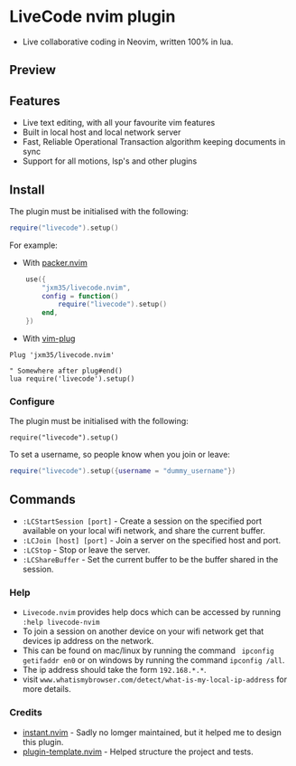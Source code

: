 # LiveCode nvim plugin
- Live collaborative coding in Neovim, written 100% in lua.

## Preview

## Features

- Live text editing, with all your favourite vim features
- Built in local host and local network server
- Fast, Reliable Operational Transaction algorithm keeping documents in sync
- Support for all motions, lsp's and other plugins

## Install

The plugin must be initialised with the following:

```lua
require("livecode").setup()
```

For example:

- With [packer.nvim](https://github.com/wbthomason/packer.nvim)

```lua
	use({
		"jxm35/livecode.nvim",
		config = function()
			require("livecode").setup()
		end,
	})

```

- With [vim-plug](https://github.com/junegunn/vim-plug)

```vim
Plug 'jxm35/livecode.nvim'

" Somewhere after plug#end()
lua require('livecode').setup()
```

### Configure

The plugin must be initialised with the following:

`require("livecode").setup()`

To set a username, so people know when you join or leave:

```lua
require("livecode").setup({username = "dummy_username"})
```

## Commands

- `:LCStartSession [port]` - Create a session on the specified port available on your local wifi network, and share the current buffer.
- `:LCJoin [host] [port]` - Join a server on the specified host and port.
- `:LCStop` - Stop or leave the server.
- `:LCShareBuffer` - Set the current buffer to be the buffer shared in the session.

### Help
- `Livecode.nvim` provides help docs which can be accessed by running `:help livecode-nvim`
- To join a session on another device on your wifi network get that devices ip address on the network.
- This can be found on mac/linux by running the command ` ipconfig getifaddr en0`
or on windows by running the command `ipconfig /all`.
- The ip address should take the form `192.168.*.*`.
- visit `www.whatismybrowser.com/detect/what-is-my-local-ip-address` for more details.

### Credits

- [instant.nvim](https://github.com/jbyuki/instant.nvim) - Sadly no lomger maintained, but it helped me to design this plugin.
- [plugin-template.nvim](https://github.com/m00qek/plugin-template.nvim) - Helped structure the project and tests.
